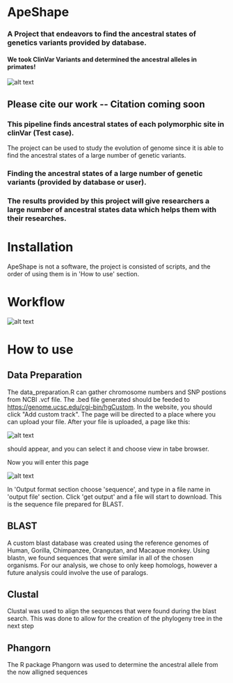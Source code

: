 # ApeShape
### A Project that endeavors to find the ancestral states of genetics variants provided by database.

#### We took ClinVar Variants and determined the ancestral alleles in primates!

![alt text](https://i.pinimg.com/736x/c7/9e/77/c79e77061058fe2f14bb22225be441a1.jpg)


## Please cite our work -- Citation coming soon

### This pipeline finds ancestral states of each polymorphic site in clinVar (Test case).
The project can be used to study the evolution of genome since it is able to find the ancestral states of a large number of genetic variants. 

### Finding the ancestral states of a large number of genetic variants (provided by database or user).


### The results provided by this project will give researchers a large number of ancestral states data which helps them with their researches.

# Installation
ApeShape is not a software, the project is consisted of scripts, and the order of using them is in 'How to use' section.

# Workflow
![alt text](https://github.com/NCBI-Hackathons/PrimateAncestralAlleles/blob/master/workflow.png?raw=true)

# How to use <this software>

## Data Preparation
The data_preparation.R can gather chromosome numbers and SNP postions from NCBI .vcf file. The .bed file generated should be feeded to https://genome.ucsc.edu/cgi-bin/hgCustom. In the website, you should click "Add custom track". The page will be directed to a place where you can upload your file.
After your file is uploaded, a page like this:

![alt text](https://github.com/NCBI-Hackathons/PrimateAncestralAlleles/blob/master/Customtrack.png?raw=true) 

should appear, and you can select it and choose view in tabe browser.

Now you will enter this page

![alt text](https://github.com/NCBI-Hackathons/PrimateAncestralAlleles/blob/master/tablebrowser.png?raw=true)

In 'Output format section choose 'sequence', and type in a file name in 'output file' section. Click 'get output' and a file will start to download. This is the sequence file prepared for BLAST.
  
  ## BLAST
  A custom blast database was created using the reference genomes of Human, Gorilla, Chimpanzee, Orangutan, and Macaque monkey. Using blastn, we found sequences that were similar in all of the chosen organisms. For our analysis, we chose to only keep homologs, however a future analysis could involve the use of paralogs. 
  
  ## Clustal
  Clustal was used to align the sequences that were found during the blast search. This was done to allow for the creation of the phylogeny tree in the next step
  
  ## Phangorn
  The R package Phangorn was used to determine the ancestral allele from the now alligned sequences 

